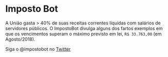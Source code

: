 # Imposto Bot

A União gasta > 40% de suas receitas correntes líquidas com salários de servidores públicos. O ImpostoBot divulga alguns dos fartos exemplos em que os vencimentos superam o máximo previsto em lei, `R$ 33.763,00` (em Agosto/2018).

Siga o @impostobot no [Twitter](https://www.twitter.com/impostobot)